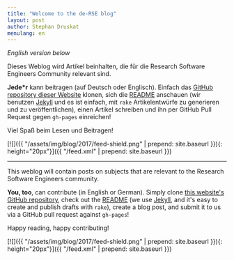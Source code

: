 ```yaml
---
title: "Welcome to the de-RSE blog"
layout: post
author: Stephan Druskat
menulang: en
---
```


*English version below*

Dieses Weblog wird Artikel beinhalten, die für die Research Software Engineers Community relevant sind.

**Jede\*r** kann beitragen (auf Deutsch oder Englisch). Einfach das [GitHub repository dieser Website](https://github.com/DE-RSE/www) klonen, sich die [README](https://github.com/DE-RSE/www/blob/master/README.md) anschauen (wir benutzen [Jekyll](https://jekyllrb.com/) und es ist einfach, mit `rake` Artikelentwürfe zu generieren und zu veröffentlichen), einen Artikel schreiben und ihn per GitHub Pull Request gegen `gh-pages` einreichen!

Viel Spaß beim Lesen und Beitragen!

[![]({{ "/assets/img/blog/2017/feed-shield.png" | prepend: site.baseurl }}){: height="20px"}]({{ "/feed.xml" | prepend: site.baseurl }})

---

This weblog will contain posts on subjects that are relevant to the Research Software Engineers community.

**You, too**, can contribute (in English or German). Simply clone [this website's GitHub repository](https://github.com/DE-RSE/www), check out the [README](https://github.com/DE-RSE/www/blob/master/README.md) (we use [Jekyll](https://jekyllrb.com/), and it's easy to create and publish drafts with `rake`), create a blog post, and submit it to us via a GitHub pull request against `gh-pages`!

Happy reading, happy contributing!

[![]({{ "/assets/img/blog/2017/feed-shield.png" | prepend: site.baseurl }}){: height="20px"}]({{ "/feed.xml" | prepend: site.baseurl }})
